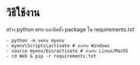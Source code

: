 # วิธีใช้งาน
สร้าง python env และติดตั้ง package ใน requirements.txt
```
- python -m venv myenv
- myenv\Scripts\activate # สำหรับ Windows
- source myenv/bin/activate # สำหรับ Linux/MacOS
- cd Web & pip -r requirements.txt
```